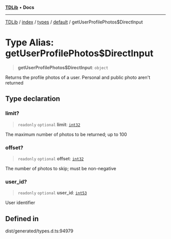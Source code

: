 [**TDLib**](../../../../../../README.md) • **Docs**

***

[TDLib](../../../../../../modules.md) / [index](../../../../../README.md) / [types](../../../README.md) / [default](../README.md) / getUserProfilePhotos$DirectInput

# Type Alias: getUserProfilePhotos$DirectInput

> **getUserProfilePhotos$DirectInput**: `object`

Returns the profile photos of a user. Personal and public photo aren't returned

## Type declaration

### limit?

> `readonly` `optional` **limit**: [`int32`](int32.md)

The maximum number of photos to be returned; up to 100

### offset?

> `readonly` `optional` **offset**: [`int32`](int32.md)

The number of photos to skip; must be non-negative

### user\_id?

> `readonly` `optional` **user\_id**: [`int53`](int53.md)

User identifier

## Defined in

dist/generated/types.d.ts:94979
